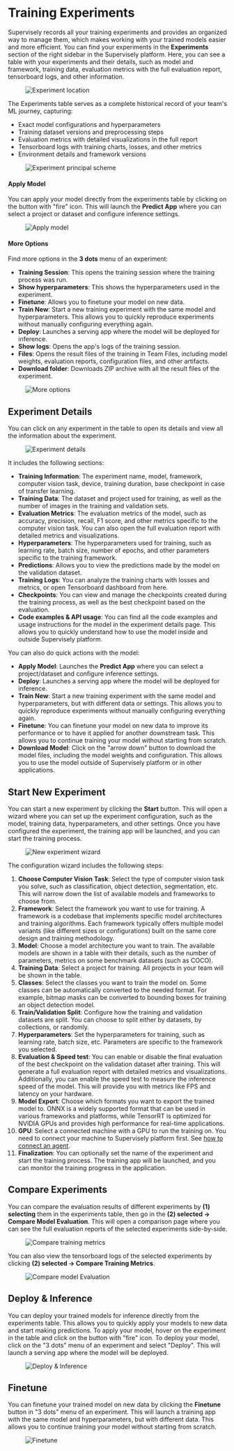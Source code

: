 # Training Experiments

Supervisely records all your training experiments and provides an organized way to manage them, which makes working with your trained models easier and more efficient. You can find your experiments in the **Experiments** section of the right sidebar in the Supervisely platform. Here, you can see a table with your experiments and their details, such as model and framework, training data, evaluation metrics with the full evaluation report, tensorboard logs, and other information.

<figure><img src="../../.gitbook/assets/neural-networks/training/experiments-location.jpg" alt="Experiment location"><figcaption></figcaption></figure>

The Experiments table serves as a complete historical record of your team's ML journey, capturing:

- Exact model configurations and hyperparameters
- Training dataset versions and preprocessing steps
- Evaluation metrics with detailed visualizations in the full report
- Tensorboard logs with training charts, losses, and other metrics
- Environment details and framework versions

<figure><img src="../../.gitbook/assets/neural-networks/training/experiments-scheme.jpg" alt="Experiment principal scheme"><figcaption></figcaption></figure>

<!-- *You can also filter and sort the experiments by various criteria. You can also compare the evaluation results of different models and visually understand their behavior in different scenarios. You can deploy your final models directly from the experiments table, which allows you to quickly apply the models to your data. Finally, you can start a new experiment by clicking the **New Experiment** button in the top right corner of the page. This will open a form where you can set up the experiment configuration, and run the training process.* -->

#### Apply Model

You can apply your model directly from the experiments table by clicking on the button with "fire" icon. This will launch the **Predict App** where you can select a project or dataset and configure inference settings.

<figure><img src="../../.gitbook/assets/neural-networks/training/predict-apply-model.jpg" alt="Apply model"><figcaption></figcaption></figure>

#### More Options

Find more options in the **3 dots** menu of an experiment:

- **Training Session**: This opens the training session where the training process was run.
- **Show hyperparameters**: This shows the hyperparameters used in the experiment.
- **Finetune**: Allows you to finetune your model on new data.
- **Train New**: Start a new training experiment with the same model and hyperparameters. This allows you to quickly reproduce experiments without manually configuring everything again.
- **Deploy**: Launches a serving app where the model will be deployed for inference.
- **Show logs**: Opens the app's logs of the training session.
- **Files**: Opens the result files of the training in Team Files, including model weights, evaluation reports, configuration files, and other artifacts.
- **Download folder**: Downloads ZIP archive with all the result files of the experiment.

<figure><img src="../../.gitbook/assets/neural-networks/training/more-options.jpg" alt="More options"><figcaption></figcaption></figure>

<!-- ## Motivation

Data scientists usually run dozens of training experiments, tweaking hyperparameters, trying different models, and testing various datasets to achieve optimal results. However, without proper organization, this process quickly becomes chaotic - teams waste a lot of time in searching for the best-performing models, they manually write hundreds of code scripts to compare and organize results properly, struggle to reproduce training runs, and lose track of valuable insights gained during training, unless they have an organized view of their work.

Training neural networks is a complex process that involves many steps, such as data preparation, model selection, hyperparameter tuning, evaluation, etc. It is essential to keep track of all the configurations you use in experiments, as well as the results. Supervisely Experiments provides a strategic way in addressing this complexity, representing all your training runs in an organized table. It allows you to analyze experiments in detail, compare their evaluation results, deploy the best-performing models and apply them to your data in a few clicks.


This ensures that all your team's effort isn't lost, your experiments can be reproduced months later.

[Placeholder: Diagram showing experiment details and metadata capture] -->
<!-- 
### Features

- **Experiment Tracking**: Supervisely automatically tracks all your training experiments, including the model, framework, training data, hyperparameters, the full evaluation report, and tensorboard logs.
- **Experiment Management**: You can manage your experiments, such as filtering, sorting, and searching for specific experiments.
- **Model Comparison**: You can compare the evaluation benchmark results of different models to analyze their performance and visually understand their behavior in different scenarios.
- **View Tensorboard logs**: You can view the tensorboard logs of the training process.
- **Model Deployment & Inference**: You can deploy your final models directly from the experiments table. This allows you to quickly apply the models to your data.
- **Start New Experiment**: You can start a new experiment by clicking the **New Experiment** button in the top right corner of the page. This will open a form where you can set up the experiment configuration and run the training process.
- **Continue Training**: You can continue training your trained model with new data or hyperparameters. -->

## Experiment Details

You can click on any experiment in the table to open its details and view all the information about the experiment.

<figure><img src="../../.gitbook/assets/neural-networks/training/experiment-page.png" alt="Experiment details"><figcaption></figcaption></figure>

It includes the following sections:

- **Training Information**: The experiment name, model, framework, computer vision task, device, training duration, base checkpoint in case of transfer learning.
- **Training Data**: The dataset and project used for training, as well as the number of images in the training and validation sets.
- **Evaluation Metrics**: The evaluation metrics of the model, such as accuracy, precision, recall, F1 score, and other metrics specific to the computer vision task. You can also open the full evaluation report with detailed metrics and visualizations.
- **Hyperparameters**: The hyperparameters used for training, such as learning rate, batch size, number of epochs, and other parameters specific to the training framework.
- **Predictions**: Allows you to view the predictions made by the model on the validation dataset.
- **Training Logs**: You can analyze the training charts with losses and metrics, or open Tensorboard dashboard from here.
- **Checkpoints**: You can view and manage the checkpoints created during the training process, as well as the best checkpoint based on the evaluation.
- **Code examples & API usage**: You can find all the code examples and usage instructions for the model in the experiment details page. This allows you to quickly understand how to use the model inside and outside Supervisely platform.

You can also do quick actions with the model:

- **Apply Model**: Launches the **Predict App** where you can select a project/dataset and configure inference settings.
- **Deploy**: Launches a serving app where the model will be deployed for inference.
- **Train New**: Start a new training experiment with the same model and hyperparameters, but with different data or settings. This allows you to quickly reproduce experiments without manually configuring everything again.
- **Finetune**: You can finetune your model on new data to improve its performance or to have it applied for another downstream task. This allows you to continue training your model without starting from scratch.
- **Download Model**: Click on the "arrow down" button to download the model files, including the model weights and configuration. This allows you to use the model outside of Supervisely platform or in other applications.

## Start New Experiment

You can start a new experiment by clicking the **Start** button. This will open a wizard where you can set up the experiment configuration, such as the model, training data, hyperparameters, and other settings. Once you have configured the experiment, the training app will be launched, and you can start the training process.

<figure><img src="../../.gitbook/assets/neural-networks/training/new-experiment-wizard.jpg" alt="New experiment wizard"><figcaption></figcaption></figure>

The configuration wizard includes the following steps:

1. **Choose Computer Vision Task**: Select the type of computer vision task you solve, such as classification, object detection, segmentation, etc. This will narrow down the list of available models and frameworks to choose from.
2. **Framework**: Select the framework you want to use for training. A framework is a codebase that implements specific model architectures and training algorithms. Each framework typically offers multiple model variants (like different sizes or configurations) built on the same core design and training methodology.
3. **Model**: Choose a model architecture you want to train. The available models are shown in a table with their details, such as the number of parameters, metrics on some benchmark datasets (such as COCO).
4. **Training Data**: Select a project for training. All projects in your team will be shown in the table.
5. **Classes**: Select the classes you want to train the model on. Some classes can be automatically converted to the needed format. For example, bitmap masks can be converted to bounding boxes for training an object detection model.
6. **Train/Validation Split**: Configure how the training and validation datasets are split. You can choose to split either by datasets, by collections, or randomly.
7. **Hyperparameters**: Set the hyperparameters for training, such as learning rate, batch size, etc. Parameters are specific to the framework you selected.
8. **Evaluation & Speed test**: You can enable or disable the final evaluation of the best checkpoint on the validation dataset after training. This will generate a full evaluation report with detailed metrics and visualizations. Additionally, you can enable the speed test to measure the inference speed of the model. This will provide you with metrics like FPS and latency on your hardware.
9. **Model Export**: Choose which formats you want to export the trained model to. ONNX is a widely supported format that can be used in various frameworks and platforms, while TensorRT is optimized for NVIDIA GPUs and provides high performance for real-time applications.
10. **GPU**: Select a connected machine with a GPU to run the training on. You need to connect your machine to Supervisely platform first. See [how to connect an agent](https://docs.supervisely.com/getting-started/connect-your-computer).
11. **Finalization**: You can optionally set the name of the experiment and start the training process. The training app will be launched, and you can monitor the training progress in the application.

## Compare Experiments

You can compare the evaluation results of different experiments by **(1) selecting** them in the experiments table, then go in the **(2) selected -> Compare Model Evaluation**. This will open a comparison page where you can see the full evaluation reports of the selected experiments side-by-side.

<figure><img src="../../.gitbook/assets/neural-networks/training/compare-training-metrics1.jpg" alt="Compare training metrics"><figcaption></figcaption></figure>

You can also view the tensorboard logs of the selected experiments by clicking **(2) selected -> Compare Training Metrics**.

<figure><img src="../../.gitbook/assets/neural-networks/training/compare-model-evaluation-and-charts.jpg" alt="Compare model Evaluation"><figcaption></figcaption></figure>

## Deploy & Inference

You can deploy your trained models for inference directly from the experiments table. This allows you to quickly apply your models to new data and start making predictions. To apply your model, hover on the experiment in the table and click on the button with "fire" icon. To deploy your model, click on the "3 dots" menu of an experiment and select "Deploy". This will launch a serving app where the model will be deployed.

<figure><img src="../../.gitbook/assets/neural-networks/training/deploy-inference.jpg" alt="Deploy & Inference"><figcaption></figcaption></figure>

## Finetune

You can finetune your trained model on new data by clicking the **Finetune** button in "3 dots" menu of an experiment. This will launch a training app with the same model and hyperparameters, but with different data. This allows you to continue training your model without starting from scratch.

<figure><img src="../../.gitbook/assets/neural-networks/training/finetune.jpg" alt="Finetune"><figcaption></figcaption></figure>